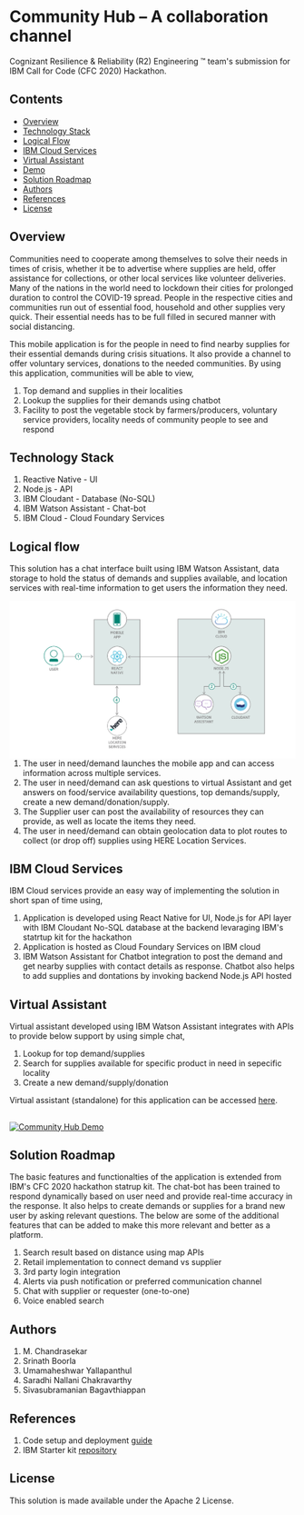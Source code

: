 # Community Hub – A collaboration channel 
Cognizant Resilience & Reliability (R2) Engineering ™ team's submission for IBM Call for Code (CFC 2020) Hackathon.

## Contents
- [Overview](#overview)
- [Technology Stack](#Technology-Stack)
- [Logical Flow](#Logical-Flow)
- [IBM Cloud Services](#IBM-Cloud-Services)
- [Virtual Assistant](#Virtual-Assistant)
- [Demo](#Demo)
- [Solution Roadmap](#Solution-Roadmap)
- [Authors](#Authors)
- [References](#References)
- [License](#License)


## Overview
Communities need to cooperate among themselves to solve their needs in times of crisis, whether it be to advertise where supplies are held, offer assistance for collections, or other local services like volunteer deliveries. Many of the nations in the world need to lockdown their cities for prolonged duration to control the COVID-19 spread. People in the respective cities and communities run out of essential food, household and other supplies very quick. Their essential needs has to be full filled in secured manner with social distancing. 

This mobile application is for the people in need to find nearby supplies for their essential demands during crisis situations. It also provide a channel to offer voluntary services, donations to the needed communities. By using this application, communities will be able to view,
1. Top demand and supplies in their localities
2. Lookup the supplies for their demands using chatbot 
3. Facility to post the vegetable stock by farmers/producers, voluntary service providers, locality needs of community people to see and respond

## Technology Stack

1. Reactive Native - UI
2. Node.js - API
3. IBM Cloudant - Database (No-SQL)
4. IBM Watson Assistant - Chat-bot
5. IBM Cloud - Cloud Foundary Services

## Logical flow
This solution has a chat interface built using IBM Watson Assistant, data storage to hold the status of demands and supplies available, and location services with real-time information to get users the information they need.

<img src="images/architecture-diagram.png"
     alt="architecture-diagram"
     style="float: left; margin-right: 10px;" />

1. The user in need/demand launches the mobile app and can access information across multiple services.
2. The user in need/demand can ask questions to virtual Assistant and get answers on food/service availability questions, top demands/supply, create a new demand/donation/supply.
3. The Supplier user can post the availability of resources they can provide, as well as locate the items they need.
4. The user in need/demand can obtain geolocation data to plot routes to collect (or drop off) supplies using HERE Location Services.

## IBM Cloud Services
IBM Cloud services provide an easy way of implementing the solution in short span of time using,
1. Application is developed using React Native for UI, Node.js for API layer with IBM Cloudant No-SQL database at the backend levaraging IBM's statrtup kit for the hackathon
2. Application is hosted as Cloud Foundary Services on IBM cloud
3. IBM Watson Assistant for Chatbot integration to post the demand and get nearby supplies with contact details as response. Chatbot also helps to add supplies and dontations by invoking backend Node.js API hosted

## Virtual Assistant
Virtual assistant developed using IBM Watson Assistant integrates with APIs to provide below support by using simple chat,

1. Lookup for top demand/supplies
2. Search for supplies available for specific product in need in sepecific locality
3. Create a new demand/supply/donation

Virtual assistant (standalone) for this application can be accessed [here](https://integrations.eu-gb.assistant.watson.cloud.ibm.com/web/public/e8da9e06-9785-4149-9ea2-9b19e908172b).

## 
[![Community Hub Demo](https://img.youtube.com/vi/oxmt_245iVU/0.jpg)](https://youtu.be/oxmt_245iVU)


## Solution Roadmap
The basic features and functionalties of the application is extended from IBM's CFC 2020 hackathon statrup kit. The chat-bot has been trained to respond dynamically based on user need and provide real-time accuracy in the response. It also helps to create demands or supplies for a brand new user by asking relevant questions. The below are some of the additional features that can be added to make this more relevant and better as a platform.

1. Search result based on distance using map APIs
2. Retail implementation to connect demand vs supplier
3. 3rd party login integration
4. Alerts via push notification or preferred communication channel
5. Chat with supplier or requester (one-to-one)
6. Voice enabled search

## Authors
1. M. Chandrasekar
2. Srinath Boorla
3. Umamaheshwar Yallapanthul
4. Saradhi Nallani Chakravarthy
5. Sivasubramanian Bagavthiappan

## References
1. Code setup and deployment [guide](https://developer.ibm.com/tutorials/create-a-mobile-app-to-facilitate-community-collaboration/)
2. IBM Starter kit [repository](https://github.com/Call-for-Code/Solution-Starter-Kit-Cooperation-2020)

## License
This solution is made available under the Apache 2 License.
